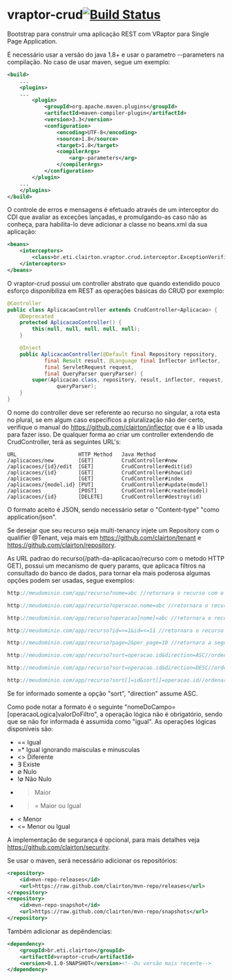 # vraptor-crud[![Build Status](https://drone.io/github.com/clairton/vraptor-crud/status.png)](https://drone.io/github.com/clairton/vraptor-crud/latest)
Bootstrap para construir uma aplicação REST com VRaptor para Single Page Application.

É necessário usar a versão do java 1.8+ e usar o parametro --parameters na compilação.
No caso de usar maven, segue um exemplo:
```xml
<build>
	...
	<plugins>
	...
		<plugin>
			<groupId>org.apache.maven.plugins</groupId>
			<artifactId>maven-compiler-plugin</artifactId>
			<version>3.3</version>
			<configuration>
				<encoding>UTF-8</encoding>
				<source>1.8</source>
				<target>1.8</target>
				<compilerArgs>
					<arg>-parameters</arg>
				</compilerArgs>
			</configuration>
		</plugin>
	...
	</plugins>
</build>
```
O controle de erros e mensagens é efetuado através de um interceptor do CDI que avaliar as exceções lançadas,
e promulgando-as caso não as conheça, para habilita-lo deve adicionar a classe no beans.xml da sua aplicação:

```xml
<beans>
	<interceptors>
		<class>br.eti.clairton.vraptor.crud.interceptor.ExceptionVerifierInterceptor</class>
	</interceptors>
</beans>
```


O vraptor-crud possui um controller abstrato que quando extendido pouco esforço disponibiliza
em REST as operações básicas do CRUD por exemplo:
```java
@Controller
public class AplicacaoController extends CrudController<Aplicacao> {
	@Deprecated
	protected AplicacaoController() {
		this(null, null, null, null, null);
	}

	@Inject
	public AplicacaoController(@Default final Repository repository,
			final Result result, @Language final Inflector inflector,
			final ServletRequest request,
			final QueryParser queryParser) {
		super(Aplicacao.class, repository, result, inflector, request,
				queryParser);
	}
}
```
O nome do controller deve ser referente ao recurso no singular, a rota esta no plural, se em algum caso
especificos a pluralização não der certo, verifique o manual do https://github.com/clairton/inflector
que é a lib usada para fazer isso.
De qualquer forma ao criar um controller extendendo de CrudController, terá as seguintes URL's:
```http
URL                    HTTP Method   Java Method
/aplicacoes/new        [GET]         CrudController#new
/aplicacoes/{id}/edit  [GET]         CrudController#edit(id)
/aplicacoes/{id}       [GET]         CrudController#show(id)
/aplicacoes            [GET]         CrudController#index
/aplicacoes/{model.id} [PUT]         CrudController#update(model)
/aplicacoes            [POST]        CrudController#create(model)
/aplicacoes/{id}       [DELETE]      CrudController#destroy(id)

``` 

O formato aceito é JSON, sendo necessário setar o "Content-type" "como application/json".

Se desejar que seu recurso seja multi-tenancy injete um Repository com o qualifier @Tenant, veja mais em
https://github.com/clairton/tenant e https://github.com/clairton/repository.

As URL padrao do recurso(/path-da-aplicacao/recurso com o metodo HTTP GET), possui um mecanismo de query params, 
que aplicaca filtros na consultado do banco de dados, para tornar ela mais poderosa algumas opções podem ser usadas,
segue exemplos:
```java
http://meudominio.com/app/recurso?nome=abc //retornara o recurso com o nome igual a "abc"

http://meudominio.com/app/recurso?operacao.nome=abc //retornara o recurso com o nome da operacao igual a "abc"

http://meudominio.com/app/recurso?operacao[nome]=abc //retornara o recurso com o nome da operacao igual a "abc"

http://meudominio.com/app/recurso?id=>=1&id=<=11 //retornara o recurso com o id entre 1 e 11

http://meudominio.com/app/recurso?page=2&per_page=10 //retornara a segunda pagina com 10 itens

http://meudominio.com/app/recurso?sort=operacao.id&direction=ASC//ordenara ascendentemente pelo id da operação

http://meudominio.com/app/recurso?sort=operacao.id&direction=DESC//ordenara decrescente pelo id da operação

http://meudominio.com/app/recurso?sort[]=id&sort[]=operacao.id//ordenara pelo id e pelo id da operação
```
Se for informado somente a opção "sort", "direction" assume ASC.

Como pode notar a formato é o seguinte "nomeDoCampo=[operacaoLogica]valorDoFiltro", a operação lógica
não é obrigatório, sendo que se não for informada é assumida como "igual".
As operações lógicas disponíveis são:
* == Igual
* =* Igual ignorando maisculas e minusculas
* <> Diferente
* ∃  Existe
* ∅  Nulo
* !∅ Não Nulo
* >  Maior
* >= Maior ou Igual
* <  Menor
* <= Menor ou Igual

A implementação de segurança é opcional, para mais detalhes veja https://github.com/clairton/security.


Se usar o maven, será necessário adicionar os repositórios:
```xml
<repository>
	<id>mvn-repo-releases</id>
	<url>https://raw.github.com/clairton/mvn-repo/releases</url>
</repository>
<repository>
	<id>mvn-repo-snapshot</id>
	<url>https://raw.github.com/clairton/mvn-repo/snapshots</url>
</repository>
```
 Também adicionar as depêndencias:
```xml
<dependency>
    <groupId>br.eti.clairton</groupId>
    <artifactId>vraptor-crud</artifactId>
    <version>0.1.0-SNAPSHOT</version><!--Ou versão mais recente-->
</dependency>
```
